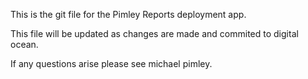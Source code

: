 This is the git file for the Pimley Reports deployment app.

This file will be updated as changes are made and commited to digital ocean.

If any questions arise please see michael pimley.
